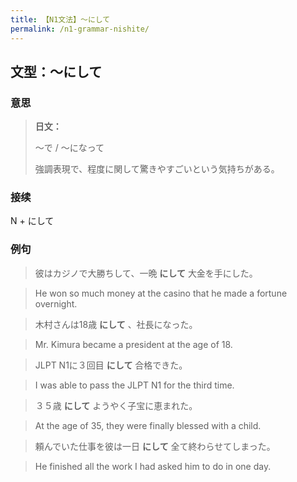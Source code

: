 ```yaml
---
title: 【N1文法】〜にして
permalink: /n1-grammar-nishite/
---
```


## 文型：〜にして

### 意思

> **日文：**
> 
> 〜で / 〜になって
> 
> 強調表現で、程度に関して驚きやすごいという気持ちがある。


### 接续

N + にして

### 例句

> 彼はカジノで大勝ちして、一晩 **にして** 大金を手にした。

> He won so much money at the casino that he made a fortune overnight.

> 木村さんは18歳 **にして** 、社長になった。

> Mr. Kimura became a president at the age of 18.

> JLPT N1に３回目 **にして** 合格できた。

> I was able to pass the JLPT N1 for the third time.

> ３５歳 **にして** ようやく子宝に恵まれた。

> At the age of 35, they were finally blessed with a child.

> 頼んでいた仕事を彼は一日 **にして** 全て終わらせてしまった。

> He finished all the work I had asked him to do in one day.


